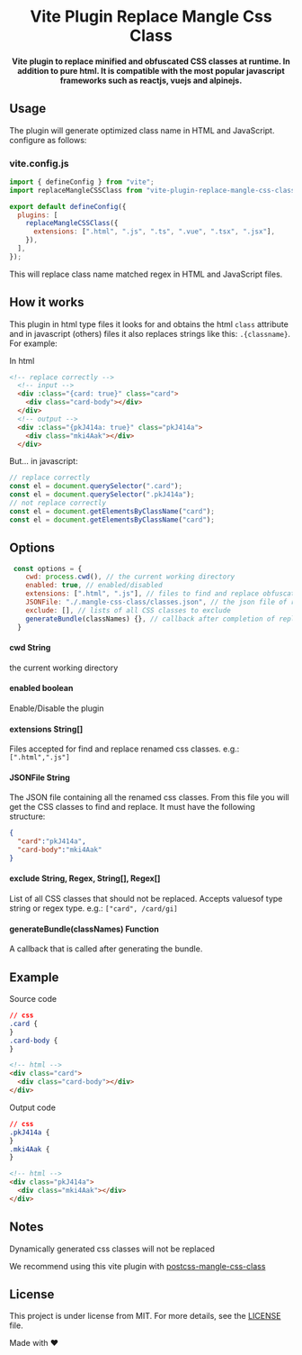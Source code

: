<h1 align="center">Vite Plugin Replace Mangle Css Class</h1>

<h4 align="center"> 
 Vite plugin to replace minified and obfuscated CSS classes at runtime. In addition to pure html. It is compatible with the most popular javascript frameworks such as reactjs, vuejs and alpinejs.
 </h4>

## Usage

The plugin will generate optimized class name in HTML and JavaScript. configure as follows:

### vite.config.js
```js
import { defineConfig } from "vite";
import replaceMangleCSSClass from "vite-plugin-replace-mangle-css-class";

export default defineConfig({
  plugins: [
    replaceMangleCSSClass({
      extensions: [".html", ".js", ".ts", ".vue", ".tsx", ".jsx"],
    }),
  ],
});
```

This will replace class name matched regex in HTML and JavaScript files. 

## How it works

This plugin in html type files it looks for and obtains the html `class` attribute and in javascript (others) files it also replaces strings like this: `.{classname}`. For example:

In html
```html
<!-- replace correctly -->
  <!-- input -->
  <div :class="{card: true}" class="card">
    <div class="card-body"></div>
  </div>
  <!-- output -->
  <div :class="{pkJ414a: true}" class="pkJ414a">
    <div class="mki4Aak"></div>
  </div>
```

But... in javascript:
```js
// replace correctly
const el = document.querySelector(".card");
const el = document.querySelector(".pkJ414a");
// not replace correctly
const el = document.getElementsByClassName("card");
const el = document.getElementsByClassName("card");
```

## Options

```js
 const options = {
    cwd: process.cwd(), // the current working directory
    enabled: true, // enabled/disabled
    extensions: [".html", ".js"], // files to find and replace obfuscated classes
    JSONFile: "./.mangle-css-class/classes.json", // the json file of renamed CSS classes
    exclude: [], // lists of all CSS classes to exclude
    generateBundle(classNames) {}, // callback after completion of replacements
  }
```

#### cwd String
the current working directory

#### enabled boolean
Enable/Disable the plugin 

#### extensions String[]
Files accepted for find and replace renamed css classes.
e.g.: `[".html",".js"]`


#### JSONFile String
The JSON file containing all the renamed css classes. From this file you will get the CSS classes to find and replace. It must have the following structure:

```json
{
  "card":"pkJ414a",
  "card-body":"mki4Aak"
}
```

#### exclude String, Regex, String[], Regex[]
List of all CSS classes that should not be replaced. Accepts values ​​of type string or regex type.
e.g.: `["card", /card/gi]`

#### generateBundle(classNames) Function
A callback that is called after generating the bundle.


## Example

Source code

```css
// css
.card {
}
.card-body {
}
```

```html
<!-- html -->
<div class="card">
  <div class="card-body"></div>
</div>
```

Output code

```css
// css
.pkJ414a {
}
.mki4Aak {
}
```

```html
<!-- html -->
<div class="pkJ414a">
  <div class="mki4Aak"></div>
</div>
```

## Notes

Dynamically generated css classes will not be replaced

We recommend using this vite plugin with [postcss-mangle-css-class](https://github.com/fernandcf/mangle-css-class/tree/main/packages/postcss-mangle-css-class) 

## License

This project is under license from MIT. For more details, see the [LICENSE](LICENSE.md) file.

Made with ❤️

